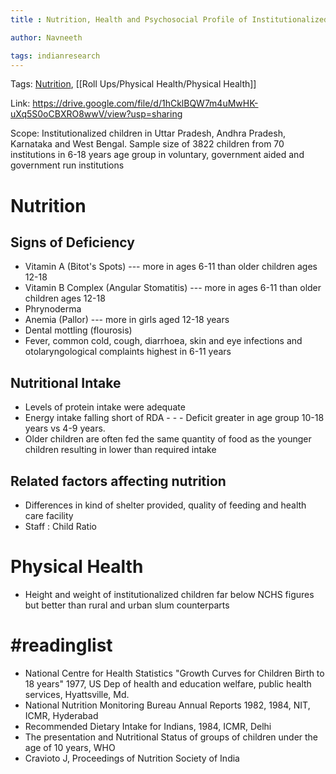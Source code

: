```yaml
---
title : Nutrition, Health and Psychosocial Profile of Institutionalized Children

author: Navneeth

tags: indianresearch
---
```


Tags: [Nutrition](Roll%20Ups/Nutrition/Nutrition.md), [[Roll Ups/Physical Health/Physical Health]]

Link: https://drive.google.com/file/d/1hCklBQW7m4uMwHK-uXq5S0oCBXRO8wwV/view?usp=sharing

Scope: Institutionalized children in Uttar Pradesh, Andhra Pradesh, Karnataka and West Bengal.  Sample size of 3822 children from 70 institutions in 6-18 years age group in voluntary, government aided and government run institutions

# Nutrition
## Signs of Deficiency
- Vitamin A (Bitot's Spots)  --- more in ages 6-11 than older children ages 12-18
- Vitamin B Complex (Angular Stomatitis) --- more in ages 6-11 than older children ages 12-18
- Phrynoderma 
- Anemia (Pallor) --- more in girls aged 12-18 years
- Dental mottling (flourosis)
- Fever, common cold, cough, diarrhoea, skin and eye infections and otolaryngological complaints highest in 6-11 years

## Nutritional Intake
- Levels of protein intake were adequate 
- Energy intake falling short of RDA - - - Deficit greater in age group 10-18 years vs 4-9 years. 
- Older children are often fed the same quantity of food as the younger children resulting in lower than required intake

## Related factors affecting nutrition
- Differences in kind of shelter provided, quality of feeding and health care facility
- Staff : Child Ratio
# Physical Health
- Height and weight of institutionalized children far below NCHS figures but better than rural and urban slum counterparts


# #readinglist 

- National Centre for Health Statistics "Growth Curves for Children Birth to 18 years" 1977, US Dep of health and education welfare, public health services, Hyattsville, Md. 
- National Nutrition Monitoring Bureau Annual Reports 1982, 1984, NIT, ICMR, Hyderabad
- Recommended Dietary Intake for Indians, 1984, ICMR, Delhi
- The presentation and Nutritional Status of groups of children under the age of 10 years, WHO
- Cravioto J, Proceedings of Nutrition Society of India
